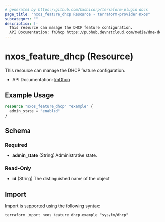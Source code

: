 ```yaml
---
# generated by https://github.com/hashicorp/terraform-plugin-docs
page_title: "nxos_feature_dhcp Resource - terraform-provider-nxos"
subcategory: ""
description: |-
  This resource can manage the DHCP feature configuration.
  API Documentation: fmDhcp https://pubhub.devnetcloud.com/media/dme-docs-10-2-2/docs/Feature%20Management/fm:Dhcp/
---
```


# nxos_feature_dhcp (Resource)

This resource can manage the DHCP feature configuration.

- API Documentation: [fmDhcp](https://pubhub.devnetcloud.com/media/dme-docs-10-2-2/docs/Feature%20Management/fm:Dhcp/)

## Example Usage

```terraform
resource "nxos_feature_dhcp" "example" {
  admin_state = "enabled"
}
```

<!-- schema generated by tfplugindocs -->
## Schema

### Required

- **admin_state** (String) Administrative state.

### Read-Only

- **id** (String) The distinguished name of the object.

## Import

Import is supported using the following syntax:

```shell
terraform import nxos_feature_dhcp.example "sys/fm/dhcp"
```
